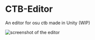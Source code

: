 # CTB-Editor
An editor for osu ctb made in Unity (WIP)

![screenshot of the editor](https://puu.sh/CbG2p/3f5de22818.png)
